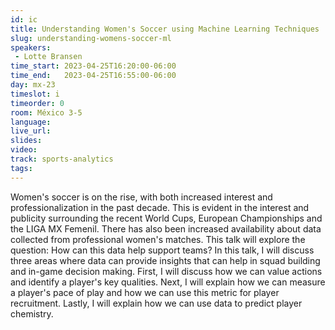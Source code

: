 ```yaml
---
id: ic
title: Understanding Women's Soccer using Machine Learning Techniques
slug: understanding-womens-soccer-ml
speakers:
 - Lotte Bransen
time_start: 2023-04-25T16:20:00-06:00
time_end:   2023-04-25T16:55:00-06:00
day: mx-23
timeslot: i
timeorder: 0
room: México 3-5
language: 
live_url: 
slides: 
video: 
track: sports-analytics
tags:
---
```


Women's soccer is on the rise, with both increased interest and professionalization in the past decade. This is evident in the interest and publicity surrounding the recent World Cups, European Championships and the LIGA MX Femenil. There has also been increased availability about data collected from professional women's matches.
This talk will explore the question: How can this data help support teams? In this talk, I will discuss three areas where data can provide insights that can help in squad building and in-game decision making. First, I will discuss how we can value actions and identify a player's key qualities. Next, I will explain how we can measure a player's pace of play and how we can use this metric for player recruitment. Lastly, I will explain how we can use data to predict player chemistry.

